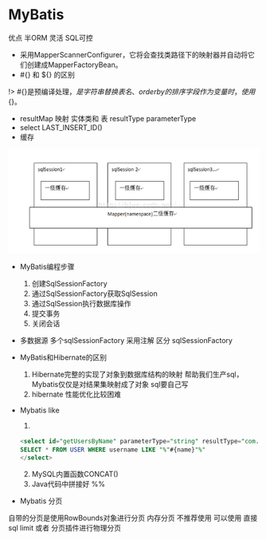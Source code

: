 # MyBatis

优点 半ORM  灵活 SQL可控

* 采用MapperScannerConfigurer，它将会查找类路径下的映射器并自动将它们创建成MapperFactoryBean。
* #{} 和 ${} 的区别

!> \#{}是预编译处理，${}是字符串替换   表名、order by的排序字段作为变量时，使用${}。

* resultMap 映射 实体类和 表 resultType  parameterType
* select LAST_INSERT_ID() 
* 缓存

![20150726164148424](assets/93nVfYO.png)

* MyBatis编程步骤

  1. 创建SqlSessionFactory
  2. 通过SqlSessionFactory获取SqlSession
  3. 通过SqlSession执行数据库操作
  4. 提交事务
  5. 关闭会话

* 多数据源 多个sqlSessionFactory  采用注解 区分 sqlSessionFactory

* MyBatis和Hibernate的区别

  1. Hibernate完整的实现了对象到数据库结构的映射 帮助我们生产sql，Mybatis仅仅是对结果集映射成了对象 sql要自己写
  2. hibernate 性能优化比较困难

* Mybatis like

  1. 

  ```sql
  <select id="getUsersByName" parameterType="string" resultType="com.buaa.mybatis.po.User">
  SELECT * FROM USER WHERE username LIKE "%"#{name}"%"
  </select>
  ```

  2. MySQL内置函数CONCAT()
  3. Java代码中拼接好 %%

* Mybatis 分页

自带的分页是使用RowBounds对象进行分页 内存分页 不推荐使用
可以使用 直接sql limit 或者 分页插件进行物理分页



# 